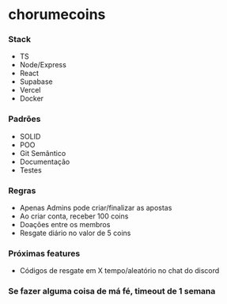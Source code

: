 # chorumecoins

### Stack
*  TS
*  Node/Express
*  React
*  Supabase
*  Vercel
*  Docker

### Padrões
* SOLID
* POO
* Git Semântico
* Documentação
* Testes

### Regras
* Apenas Admins pode criar/finalizar as apostas
* Ao criar conta, receber 100 coins
* Doações entre os membros
* Resgate diário no valor de 5 coins

### Próximas features
* Códigos de resgate em X tempo/aleatório no chat do discord

### Se fazer alguma coisa de má fé, timeout de 1 semana
